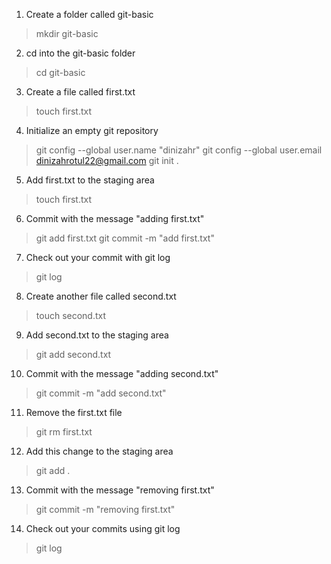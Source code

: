 1. Create a folder called git-basic
>mkdir git-basic

2. cd into the git-basic folder
>cd git-basic

3. Create a file called first.txt
>touch first.txt

4. Initialize an empty git repository
>git config --global user.name "dinizahr"
>git config --global user.email dinizahrotul22@gmail.com
>git init .

5. Add first.txt to the staging area
>touch first.txt

6. Commit with the message "adding first.txt"
>git add first.txt
>git commit -m "add first.txt"

7. Check out your commit with git log
>git log

8. Create another file called second.txt
>touch second.txt

9. Add second.txt to the staging area
>git add second.txt

10. Commit with the message "adding second.txt"
>git commit -m "add second.txt"

11. Remove the first.txt file
>git rm first.txt

12. Add this change to the staging area
>git add .

13. Commit with the message "removing first.txt"
>git commit -m "removing first.txt"

14. Check out your commits using git log
>git log